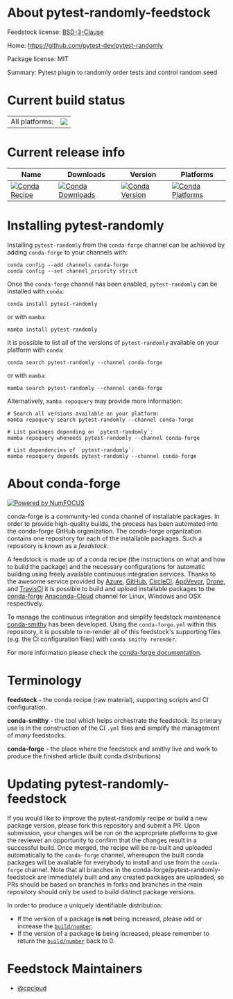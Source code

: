 About pytest-randomly-feedstock
===============================

Feedstock license: [BSD-3-Clause](https://github.com/conda-forge/pytest-randomly-feedstock/blob/main/LICENSE.txt)

Home: https://github.com/pytest-dev/pytest-randomly

Package license: MIT

Summary: Pytest plugin to randomly order tests and control random.seed

Current build status
====================


<table><tr><td>All platforms:</td>
    <td>
      <a href="https://dev.azure.com/conda-forge/feedstock-builds/_build/latest?definitionId=14250&branchName=main">
        <img src="https://dev.azure.com/conda-forge/feedstock-builds/_apis/build/status/pytest-randomly-feedstock?branchName=main">
      </a>
    </td>
  </tr>
</table>

Current release info
====================

| Name | Downloads | Version | Platforms |
| --- | --- | --- | --- |
| [![Conda Recipe](https://img.shields.io/badge/recipe-pytest--randomly-green.svg)](https://anaconda.org/conda-forge/pytest-randomly) | [![Conda Downloads](https://img.shields.io/conda/dn/conda-forge/pytest-randomly.svg)](https://anaconda.org/conda-forge/pytest-randomly) | [![Conda Version](https://img.shields.io/conda/vn/conda-forge/pytest-randomly.svg)](https://anaconda.org/conda-forge/pytest-randomly) | [![Conda Platforms](https://img.shields.io/conda/pn/conda-forge/pytest-randomly.svg)](https://anaconda.org/conda-forge/pytest-randomly) |

Installing pytest-randomly
==========================

Installing `pytest-randomly` from the `conda-forge` channel can be achieved by adding `conda-forge` to your channels with:

```
conda config --add channels conda-forge
conda config --set channel_priority strict
```

Once the `conda-forge` channel has been enabled, `pytest-randomly` can be installed with `conda`:

```
conda install pytest-randomly
```

or with `mamba`:

```
mamba install pytest-randomly
```

It is possible to list all of the versions of `pytest-randomly` available on your platform with `conda`:

```
conda search pytest-randomly --channel conda-forge
```

or with `mamba`:

```
mamba search pytest-randomly --channel conda-forge
```

Alternatively, `mamba repoquery` may provide more information:

```
# Search all versions available on your platform:
mamba repoquery search pytest-randomly --channel conda-forge

# List packages depending on `pytest-randomly`:
mamba repoquery whoneeds pytest-randomly --channel conda-forge

# List dependencies of `pytest-randomly`:
mamba repoquery depends pytest-randomly --channel conda-forge
```


About conda-forge
=================

[![Powered by
NumFOCUS](https://img.shields.io/badge/powered%20by-NumFOCUS-orange.svg?style=flat&colorA=E1523D&colorB=007D8A)](https://numfocus.org)

conda-forge is a community-led conda channel of installable packages.
In order to provide high-quality builds, the process has been automated into the
conda-forge GitHub organization. The conda-forge organization contains one repository
for each of the installable packages. Such a repository is known as a *feedstock*.

A feedstock is made up of a conda recipe (the instructions on what and how to build
the package) and the necessary configurations for automatic building using freely
available continuous integration services. Thanks to the awesome service provided by
[Azure](https://azure.microsoft.com/en-us/services/devops/), [GitHub](https://github.com/),
[CircleCI](https://circleci.com/), [AppVeyor](https://www.appveyor.com/),
[Drone](https://cloud.drone.io/welcome), and [TravisCI](https://travis-ci.com/)
it is possible to build and upload installable packages to the
[conda-forge](https://anaconda.org/conda-forge) [Anaconda-Cloud](https://anaconda.org/)
channel for Linux, Windows and OSX respectively.

To manage the continuous integration and simplify feedstock maintenance
[conda-smithy](https://github.com/conda-forge/conda-smithy) has been developed.
Using the ``conda-forge.yml`` within this repository, it is possible to re-render all of
this feedstock's supporting files (e.g. the CI configuration files) with ``conda smithy rerender``.

For more information please check the [conda-forge documentation](https://conda-forge.org/docs/).

Terminology
===========

**feedstock** - the conda recipe (raw material), supporting scripts and CI configuration.

**conda-smithy** - the tool which helps orchestrate the feedstock.
                   Its primary use is in the construction of the CI ``.yml`` files
                   and simplify the management of *many* feedstocks.

**conda-forge** - the place where the feedstock and smithy live and work to
                  produce the finished article (built conda distributions)


Updating pytest-randomly-feedstock
==================================

If you would like to improve the pytest-randomly recipe or build a new
package version, please fork this repository and submit a PR. Upon submission,
your changes will be run on the appropriate platforms to give the reviewer an
opportunity to confirm that the changes result in a successful build. Once
merged, the recipe will be re-built and uploaded automatically to the
`conda-forge` channel, whereupon the built conda packages will be available for
everybody to install and use from the `conda-forge` channel.
Note that all branches in the conda-forge/pytest-randomly-feedstock are
immediately built and any created packages are uploaded, so PRs should be based
on branches in forks and branches in the main repository should only be used to
build distinct package versions.

In order to produce a uniquely identifiable distribution:
 * If the version of a package **is not** being increased, please add or increase
   the [``build/number``](https://docs.conda.io/projects/conda-build/en/latest/resources/define-metadata.html#build-number-and-string).
 * If the version of a package **is** being increased, please remember to return
   the [``build/number``](https://docs.conda.io/projects/conda-build/en/latest/resources/define-metadata.html#build-number-and-string)
   back to 0.

Feedstock Maintainers
=====================

* [@cpcloud](https://github.com/cpcloud/)

